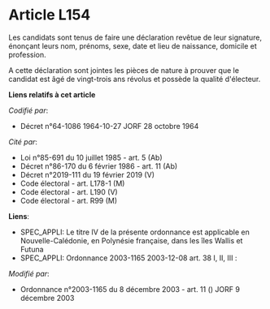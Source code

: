 # Article L154

Les candidats sont tenus de faire une déclaration revêtue de leur signature, énonçant leurs nom, prénoms, sexe, date et lieu
de naissance, domicile et profession.

A cette déclaration sont jointes les pièces de nature à prouver que le candidat est âgé de vingt-trois ans révolus et possède
la qualité d'électeur.

**Liens relatifs à cet article**

_Codifié par_:

  - Décret n°64-1086 1964-10-27 JORF 28 octobre 1964

_Cité par_:

  - Loi n°85-691 du 10 juillet 1985 - art. 5 (Ab)
  - Décret n°86-170 du 6 février 1986 - art. 11 (Ab)
  - Décret n°2019-111 du 19 février 2019 (V)
  - Code électoral - art. L178-1 (M)
  - Code électoral - art. L190 (V)
  - Code électoral - art. R99 (M)

**Liens**:

  - SPEC_APPLI: Le titre IV de la présente ordonnance est applicable en Nouvelle-Calédonie, en Polynésie française, dans les îles Wallis et Futuna
  - SPEC_APPLI: Ordonnance 2003-1165 2003-12-08 art. 38 I, II, III :

_Modifié par_:

  - Ordonnance n°2003-1165 du 8 décembre 2003 - art. 11 () JORF 9 décembre 2003
